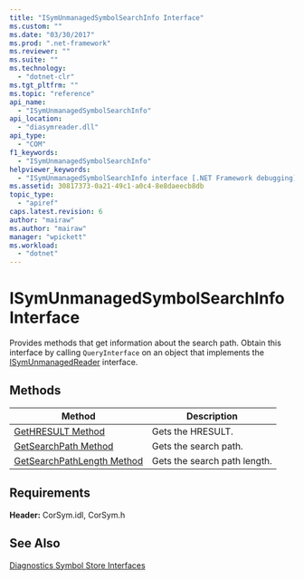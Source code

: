 ```yaml
---
title: "ISymUnmanagedSymbolSearchInfo Interface"
ms.custom: ""
ms.date: "03/30/2017"
ms.prod: ".net-framework"
ms.reviewer: ""
ms.suite: ""
ms.technology: 
  - "dotnet-clr"
ms.tgt_pltfrm: ""
ms.topic: "reference"
api_name: 
  - "ISymUnmanagedSymbolSearchInfo"
api_location: 
  - "diasymreader.dll"
api_type: 
  - "COM"
f1_keywords: 
  - "ISymUnmanagedSymbolSearchInfo"
helpviewer_keywords: 
  - "ISymUnmanagedSymbolSearchInfo interface [.NET Framework debugging]"
ms.assetid: 30817373-0a21-49c1-a0c4-8e8daeecb8db
topic_type: 
  - "apiref"
caps.latest.revision: 6
author: "mairaw"
ms.author: "mairaw"
manager: "wpickett"
ms.workload: 
  - "dotnet"
---
```

# ISymUnmanagedSymbolSearchInfo Interface
Provides methods that get information about the search path. Obtain this interface by calling `QueryInterface` on an object that implements the [ISymUnmanagedReader](../../../../docs/framework/unmanaged-api/diagnostics/isymunmanagedreader-interface.md) interface.  
  
## Methods  
  
|Method|Description|  
|------------|-----------------|  
|[GetHRESULT Method](../../../../docs/framework/unmanaged-api/diagnostics/isymunmanagedsymbolsearchinfo-gethresult-method.md)|Gets the HRESULT.|  
|[GetSearchPath Method](../../../../docs/framework/unmanaged-api/diagnostics/isymunmanagedsymbolsearchinfo-getsearchpath-method.md)|Gets the search path.|  
|[GetSearchPathLength Method](../../../../docs/framework/unmanaged-api/diagnostics/isymunmanagedsymbolsearchinfo-getsearchpathlength-method.md)|Gets the search path length.|  
  
## Requirements  
 **Header:** CorSym.idl, CorSym.h  
  
## See Also  
 [Diagnostics Symbol Store Interfaces](../../../../docs/framework/unmanaged-api/diagnostics/diagnostics-symbol-store-interfaces.md)
